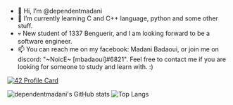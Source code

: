 - :wave: Hi, I’m @dependentmadani
- :pray: I’m currently learning C and C++ language, python and some other stuff.
- :skull: New student of 1337 Benguerir, and I am looking forward to be a software engineer.
- 📫 You can reach me on my facebook: Madani Badaoui, or join me on discord: "~NoicE~ [mbadaoui]#6821". Feel free to contact me if you are looking for someone to study and learn with. :)

[![42 Profile Card](https://1337-readme.vercel.app/api/profile?cursus=42cursus&dark=true&email=hide&login=mbadaoui)](https://github.com/mohouyizme/1337-readme)
<!---
dependentmadani/dependentmadani is a ✨ special ✨ repository because its `README.md` (this file) appears on your GitHub profile.
You can click the Preview link to take a look at your changes.
--->


![dependentmadani's GitHub stats](https://github-readme-stats.vercel.app/api?username=dependentmadani&show_icons=true&theme=tokyonight)
![Top Langs](https://github-readme-stats.vercel.app/api/top-langs/?username=dependentmadani&theme=tokyonight)
